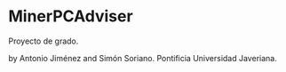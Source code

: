 MinerPCAdviser
==============
Proyecto de grado.

by Antonio Jiménez and Simón Soriano.
Pontificia Universidad Javeriana.
